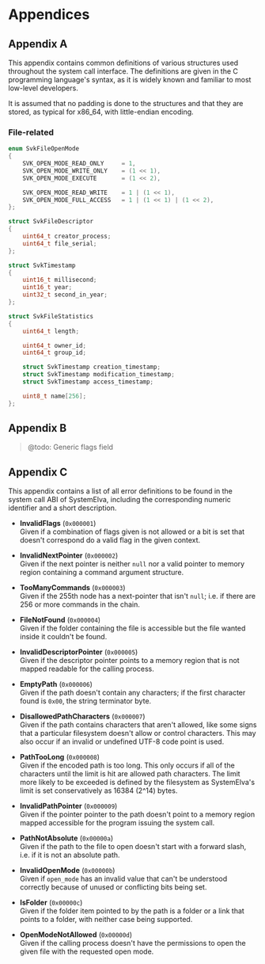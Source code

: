 # Appendices

## Appendix A

This appendix  contains common definitions of various  structures used
throughout the system call interface. The definitions are given in the
C programming language's syntax, as it is widely known and familiar to
most low-level developers.

It is assumed that no padding is  done to the structures and that they
are stored, as typical for x86_64, with little-endian encoding.

### File-related

```C
enum SvkFileOpenMode
{
    SVK_OPEN_MODE_READ_ONLY     = 1,
    SVK_OPEN_MODE_WRITE_ONLY    = (1 << 1),
    SVK_OPEN_MODE_EXECUTE       = (1 << 2),

    SVK_OPEN_MODE_READ_WRITE    = 1 | (1 << 1),
    SVK_OPEN_MODE_FULL_ACCESS   = 1 | (1 << 1) | (1 << 2),
};

struct SvkFileDescriptor
{
    uint64_t creator_process;
    uint64_t file_serial;
};

struct SvkTimestamp
{
    uint16_t millisecond;
    uint16_t year;
    uint32_t second_in_year;
};

struct SvkFileStatistics
{
    uint64_t length;

    uint64_t owner_id;
    uint64_t group_id;

    struct SvkTimestamp creation_timestamp;
    struct SvkTimestamp modification_timestamp;
    struct SvkTimestamp access_timestamp;

    uint8_t name[256];
};
```

## Appendix B

> @todo: Generic flags field

## Appendix C

This appendix contains a list of  all error definitions to be found in
the system call ABI of SystemElva, including the corresponding numeric
identifier and a short description.

- **InvalidFlags** (`0x000001`)  
    Given if a  combination of  flags given is not allowed or a bit is
    set that doesn't correspond do a valid flag in the given context.

- **InvalidNextPointer** (`0x000002`)  
    Given if the next pointer is neither `null` nor a valid pointer to
    memory region containing a command argument structure.

- **TooManyCommands** (`0x000003`)  
    Given if the 255th node has a next-pointer that isn't `null`; i.e.
    if there are 256 or more commands in the chain.

- **FileNotFound** (`0x000004`)  
    Given if the folder containing the file is accessible but the file
    wanted inside it couldn't be found.

- **InvalidDescriptorPointer** (`0x000005`)  
    Given if the descriptor pointer  points to a memory region that is
    not mapped readable for the calling process.

- **EmptyPath** (`0x000006`)  
    Given if  the path doesn't  contain  any characters; if  the first
    character found is `0x00`, the string terminator byte.

- **DisallowedPathCharacters** (`0x000007`)  
    Given if the path  contains  characters that aren't  allowed, like
    some signs that a particular  filesystem doesn't allow  or control
    characters.  This may also occur if an  invalid or undefined UTF-8
    code point is used.

- **PathTooLong** (`0x000008`)  
    Given if the encoded path is  too long. This only occurs if all of
    the characters until the limit is hit are allowed path characters.
    The limit more likely to be exceeded  is defined by the filesystem
    as SystemElva's limit is set conservatively as 16384 (2^14) bytes.

- **InvalidPathPointer** (`0x000009`)  
    Given if the pointer pointer to the path doesn't point to a memory
    region mapped accessible for the program issuing the system call.

- **PathNotAbsolute** (`0x00000a`)  
    Given if the path to the file to open doesn't start with a forward
    slash, i.e. if it is not an absolute path.

- **InvalidOpenMode** (`0x00000b`)  
    Given if `open_mode` has an invalid value that can't be understood
    correctly because of unused or conflicting bits being set.

- **IsFolder** (`0x00000c`)  
    Given if the folder  item pointed to by the path  is a folder or a
    link that points to a folder, with neither case being supported.

- **OpenModeNotAllowed** (`0x00000d`)  
    Given if the calling process doesn't have the permissions to open
    the given file with the requested open mode.
